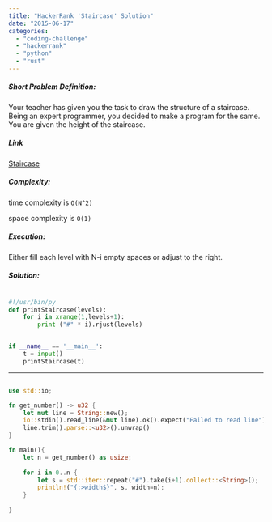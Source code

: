 ```yaml
---
title: "HackerRank 'Staircase' Solution"
date: "2015-06-17"
categories: 
  - "coding-challenge"
  - "hackerrank"
  - "python"
  - "rust"
---
```


##### Short Problem Definition:

Your teacher has given you the task to draw the structure of a staircase. Being an expert programmer, you decided to make a program for the same. You are given the height of the staircase.

##### Link

[Staircase](https://www.hackerrank.com/challenges/staircase)

##### Complexity:

time complexity is `O(N^2)`

space complexity is `O(1)`

##### Execution:

Either fill each level with N-i empty spaces or adjust to the right.

##### Solution:

```python

#!/usr/bin/py
def printStaircase(levels):
    for i in xrange(1,levels+1):
        print ("#" * i).rjust(levels)


if __name__ == '__main__':
    t = input()
    printStaircase(t)
```

* * *

```rust

use std::io;

fn get_number() -> u32 {
    let mut line = String::new();
    io::stdin().read_line(&mut line).ok().expect("Failed to read line");
    line.trim().parse::<u32>().unwrap()
}

fn main(){
    let n = get_number() as usize;
    
    for i in 0..n {
        let s = std::iter::repeat("#").take(i+1).collect::<String>();
        println!("{:>width$}", s, width=n);
    }
    
}
```
